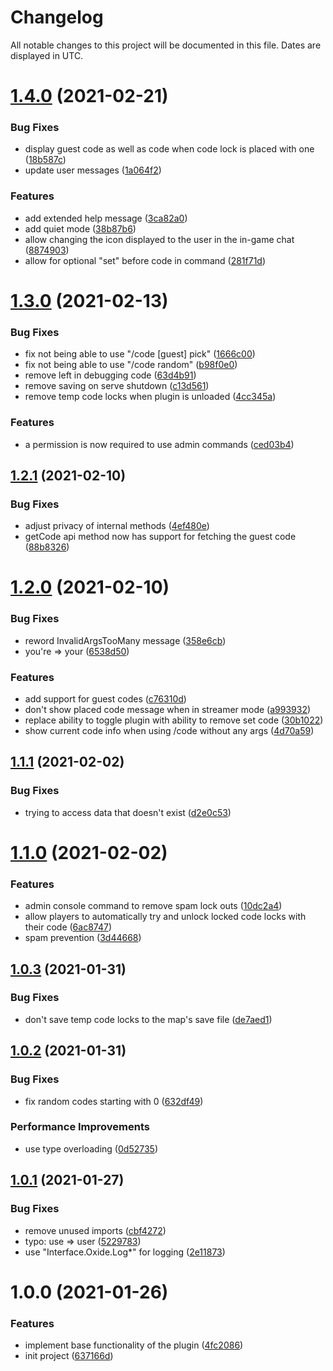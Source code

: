 # Changelog
All notable changes to this project will be documented in this file. Dates are displayed in UTC.

# [1.4.0](https://github.com/RebeccaStevens/uMod-Rust-Plugin-AutoCode/compare/v1.3.0...v1.4.0) (2021-02-21)


### Bug Fixes

* display guest code as well as code when code lock is placed with one ([18b587c](https://github.com/RebeccaStevens/uMod-Rust-Plugin-AutoCode/commit/18b587ce5f6d63294ed13a822bf8056500442efa))
* update user messages ([1a064f2](https://github.com/RebeccaStevens/uMod-Rust-Plugin-AutoCode/commit/1a064f2a9dd261941e8048e015377e064f083ed3))


### Features

* add extended help message ([3ca82a0](https://github.com/RebeccaStevens/uMod-Rust-Plugin-AutoCode/commit/3ca82a059591694540a5771d9f190d88aa5c1423))
* add quiet mode ([38b87b6](https://github.com/RebeccaStevens/uMod-Rust-Plugin-AutoCode/commit/38b87b6d9d748b78b83f983bddf404fb6809e802))
* allow changing the icon displayed to the user in the in-game chat ([8874903](https://github.com/RebeccaStevens/uMod-Rust-Plugin-AutoCode/commit/88749039acf28c499b5704b3abef60c1d3ef0640))
* allow for optional "set" before code in command ([281f71d](https://github.com/RebeccaStevens/uMod-Rust-Plugin-AutoCode/commit/281f71dc2b0f328fe4abf9b47df8e27a8d4da790))

# [1.3.0](https://github.com/RebeccaStevens/uMod-Rust-Plugin-AutoCode/compare/v1.2.1...v1.3.0) (2021-02-13)


### Bug Fixes

* fix not being able to use "/code [guest] pick" ([1666c00](https://github.com/RebeccaStevens/uMod-Rust-Plugin-AutoCode/commit/1666c001ec5189b5ee4a1f8f2f063d3a21fbb114))
* fix not being able to use "/code random" ([b98f0e0](https://github.com/RebeccaStevens/uMod-Rust-Plugin-AutoCode/commit/b98f0e00a310b7c0075e75575d06e58f38a984b2))
* remove left in debugging code ([63d4b91](https://github.com/RebeccaStevens/uMod-Rust-Plugin-AutoCode/commit/63d4b91ad8471cc17cab7b336aa0ed65e07cbb93))
* remove saving on serve shutdown ([c13d561](https://github.com/RebeccaStevens/uMod-Rust-Plugin-AutoCode/commit/c13d5612fd72ea5145c7794413855bfe45c088e5))
* remove temp code locks when plugin is unloaded ([4cc345a](https://github.com/RebeccaStevens/uMod-Rust-Plugin-AutoCode/commit/4cc345a4fe35447c3a9ff0e4db67b8abc63c3eef))


### Features

* a permission is now required to use admin commands ([ced03b4](https://github.com/RebeccaStevens/uMod-Rust-Plugin-AutoCode/commit/ced03b4582f6e1153da7370480314720b9f044cb))

## [1.2.1](https://github.com/RebeccaStevens/uMod-Rust-Plugin-AutoCode/compare/v1.2.0...v1.2.1) (2021-02-10)


### Bug Fixes

* adjust privacy of internal methods ([4ef480e](https://github.com/RebeccaStevens/uMod-Rust-Plugin-AutoCode/commit/4ef480e58d14a996f7d29249055c7fbec45b8e6b))
* getCode api method now has support for fetching the guest code ([88b8326](https://github.com/RebeccaStevens/uMod-Rust-Plugin-AutoCode/commit/88b8326c7fa2ee41cd337e332939f7f64e292f39))

# [1.2.0](https://github.com/RebeccaStevens/uMod-Rust-Plugin-AutoCode/compare/v1.1.1...v1.2.0) (2021-02-10)


### Bug Fixes

* reword InvalidArgsTooMany message ([358e6cb](https://github.com/RebeccaStevens/uMod-Rust-Plugin-AutoCode/commit/358e6cb1ef44d22b17e756324c6e5d3553ce5883))
* you're => your ([6538d50](https://github.com/RebeccaStevens/uMod-Rust-Plugin-AutoCode/commit/6538d50ad038c7c608ab0b5ec41a855ef465efe9))


### Features

* add support for guest codes ([c76310d](https://github.com/RebeccaStevens/uMod-Rust-Plugin-AutoCode/commit/c76310d012eaf716be528b29aa11cdaf60e893df))
* don't show placed code message when in streamer mode ([a993932](https://github.com/RebeccaStevens/uMod-Rust-Plugin-AutoCode/commit/a993932557353a4ad9c7bc81b587a7a6ad992e54))
* replace ability to toggle plugin with ability to remove set code ([30b1022](https://github.com/RebeccaStevens/uMod-Rust-Plugin-AutoCode/commit/30b10222d81e435aa3cddc719a937e3d28518304))
* show current code info when using /code without any args ([4d70a59](https://github.com/RebeccaStevens/uMod-Rust-Plugin-AutoCode/commit/4d70a5975b245479ac10c88fbc1b671a10e08385))

## [1.1.1](https://github.com/RebeccaStevens/uMod-Rust-Plugin-AutoCode/compare/v1.1.0...v1.1.1) (2021-02-02)


### Bug Fixes

* trying to access data that doesn't exist ([d2e0c53](https://github.com/RebeccaStevens/uMod-Rust-Plugin-AutoCode/commit/d2e0c53753abb1c994ee4c60c0f49a65ae49ca77))

# [1.1.0](https://github.com/RebeccaStevens/uMod-Rust-Plugin-AutoCode/compare/v1.0.3...v1.1.0) (2021-02-02)


### Features

* admin console command to remove spam lock outs ([10dc2a4](https://github.com/RebeccaStevens/uMod-Rust-Plugin-AutoCode/commit/10dc2a42424988ce30576b8f9d31a690f01008b0))
* allow players to automatically try and unlock locked code locks with their code ([6ac8747](https://github.com/RebeccaStevens/uMod-Rust-Plugin-AutoCode/commit/6ac8747632ba056e3699ceeb52740b8462c15795))
* spam prevention ([3d44668](https://github.com/RebeccaStevens/uMod-Rust-Plugin-AutoCode/commit/3d446686dda601d5993669b9372f0c30c53eb166))

## [1.0.3](https://github.com/RebeccaStevens/uMod-Rust-Plugin-AutoCode/compare/v1.0.2...v1.0.3) (2021-01-31)


### Bug Fixes

* don't save temp code locks to the map's save file ([de7aed1](https://github.com/RebeccaStevens/uMod-Rust-Plugin-AutoCode/commit/de7aed14fca7dd0e0f7f1deb0dd41e9ae8844b45))

## [1.0.2](https://github.com/RebeccaStevens/uMod-Rust-Plugin-AutoCode/compare/v1.0.1...v1.0.2) (2021-01-31)


### Bug Fixes

* fix random codes starting with 0 ([632df49](https://github.com/RebeccaStevens/uMod-Rust-Plugin-AutoCode/commit/632df4976604e1a1c0e57b9135f5ac0f40c930f2))


### Performance Improvements

* use type overloading ([0d52735](https://github.com/RebeccaStevens/uMod-Rust-Plugin-AutoCode/commit/0d52735eb4b9fa324543dafd21bf5dd2ad0883c4))

## [1.0.1](https://github.com/RebeccaStevens/uMod-Rust-Plugin-AutoCode/compare/v1.0.0...v1.0.1) (2021-01-27)


### Bug Fixes

* remove unused imports ([cbf4272](https://github.com/RebeccaStevens/uMod-Rust-Plugin-AutoCode/commit/cbf4272dd6d1af0eedfcdc441696175fa09b8344))
* typo: use => user ([5229783](https://github.com/RebeccaStevens/uMod-Rust-Plugin-AutoCode/commit/522978308d1b37a41ea48ab47f30887b345669ea))
* use "Interface.Oxide.Log*" for logging ([2e11873](https://github.com/RebeccaStevens/uMod-Rust-Plugin-AutoCode/commit/2e11873a543e58d5cf6b93574feb9bc4d6726029))

# 1.0.0 (2021-01-26)


### Features

* implement base functionality of the plugin ([4fc2086](https://github.com/RebeccaStevens/uMod-Rust-Plugin-AutoCode/commit/4fc2086b8f6c58bd379c55f7d54a0977de0dbbbd))
* init project ([637166d](https://github.com/RebeccaStevens/uMod-Rust-Plugin-AutoCode/commit/637166ddab3e6c42a6d279e8e380a7c738fde8eb))

